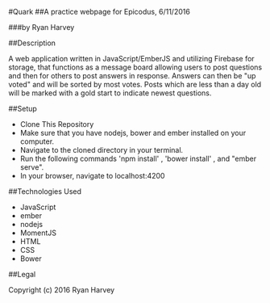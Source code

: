 #Quark
##A practice webpage for Epicodus, 6/11/2016

###by Ryan Harvey

##Description

A web application written in JavaScript/EmberJS and utilizing Firebase for storage, that functions as a message board allowing users to post questions and then for others to post answers in response. Answers can then be "up voted" and will be sorted by most votes. Posts which are less than a day old will be marked with a gold start to indicate newest questions.

##Setup

* Clone This Repository
* Make sure that you have nodejs, bower and ember installed on your computer.
* Navigate to the cloned directory in your terminal.
* Run the following commands  'npm install' , 'bower install' , and "ember serve".
* In your browser, navigate to localhost:4200

##Technologies Used

* JavaScript
* ember
* nodejs
* MomentJS
* HTML
* CSS
* Bower

##Legal

Copyright (c) 2016 Ryan Harvey
